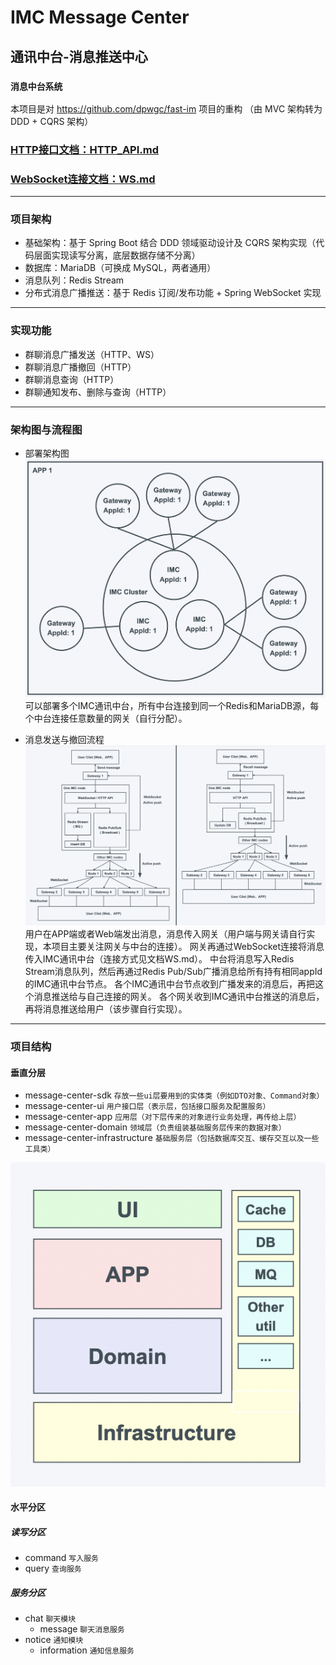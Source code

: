 # IMC Message Center 
## 通讯中台-消息推送中心
### `消息中台系统`

本项目是对 https://github.com/dpwgc/fast-im 项目的重构
（由 MVC 架构转为 DDD + CQRS 架构）

### [HTTP接口文档：HTTP_API.md](./HTTP_API.md)
### [WebSocket连接文档：WS.md](./WS.md)
***

### 项目架构
* 基础架构：基于 Spring Boot 结合 DDD 领域驱动设计及 CQRS 架构实现（代码层面实现读写分离，底层数据存储不分离）
* 数据库：MariaDB（可换成 MySQL，两者通用）
* 消息队列：Redis Stream
* 分布式消息广播推送：基于 Redis 订阅/发布功能 + Spring WebSocket 实现

***

### 实现功能
* 群聊消息广播发送（HTTP、WS）
* 群聊消息广播撤回（HTTP）
* 群聊消息查询（HTTP）
* 群聊通知发布、删除与查询（HTTP）

***

### 架构图与流程图
* 部署架构图
![avatar](./img/cluster.png)
可以部署多个IMC通讯中台，所有中台连接到同一个Redis和MariaDB源，每个中台连接任意数量的网关（自行分配）。

* 消息发送与撤回流程
![avatar](./img/message.png)
用户在APP端或者Web端发出消息，消息传入网关（用户端与网关请自行实现，本项目主要关注网关与中台的连接）。
网关再通过WebSocket连接将消息传入IMC通讯中台（连接方式见文档WS.md）。
中台将消息写入Redis Stream消息队列，然后再通过Redis Pub/Sub广播消息给所有持有相同appId的IMC通讯中台节点。
各个IMC通讯中台节点收到广播发来的消息后，再把这个消息推送给与自己连接的网关。
各个网关收到IMC通讯中台推送的消息后，再将消息推送给用户（该步骤自行实现）。

***

### 项目结构

#### 垂直分层

* message-center-sdk `存放一些ui层要用到的实体类（例如DTO对象、Command对象）`
* message-center-ui `用户接口层（表示层，包括接口服务及配置服务）`
* message-center-app `应用层（对下层传来的对象进行业务处理，再传给上层）`
* message-center-domain `领域层（负责组装基础服务层传来的数据对象）`
* message-center-infrastructure `基础服务层（包括数据库交互、缓存交互以及一些工具类）`

![avatar](./img/ddd.png)

#### 水平分区

##### 读写分区
* command `写入服务`
* query `查询服务`

##### 服务分区
* chat `聊天模块`
  * message `聊天消息服务`
* notice `通知模块`
  * information `通知信息服务`


